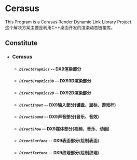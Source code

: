 # Cerasus
This Program is a Cerasus Render Dynamic Link Library Project.    
这个解决方案主要是利用C++桌面开发的渲染动态链接库。

## Constitute
  * ### Cerasus
    * #### *`DirectGraphics`* -- DX9渲染部分
    * #### *`DirectGraphics3D`* -- DX93D渲染部分
    * #### *`DirectGraphics2D`* -- DX92D渲染部分
    * #### *`DirectInput`* -- DX9输入部分(键盘、鼠标、游戏杆)
    * #### *`DirectSound`* -- DX9声音部分(音乐、音效)
    * #### *`DirectShow`* -- DX9媒体部分(视频、音乐、动画)
    * #### *`DirectSurface`* -- DX9表面部分(绘制表面)
    * #### *`DirectTexture`* -- DX9纹理部分(绘制纹理)
